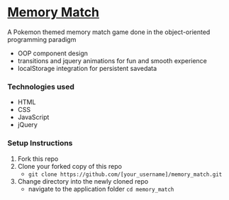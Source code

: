 # [Memory Match](https://match.westleypoon.com)
A Pokemon themed memory match game done in the object-oriented programming paradigm

- OOP component design
- transitions and jquery animations for fun and smooth experience
- localStorage integration for persistent savedata

### Technologies used
- HTML
- CSS
- JavaScript
- jQuery

### Setup Instructions
1. Fork this repo
2. Clone your forked copy of this repo
    - `git clone https://github.com/[your_username]/memory_match.git`
3. Change directory into the newly cloned repo
    - navigate to the application folder `cd memory_match`
